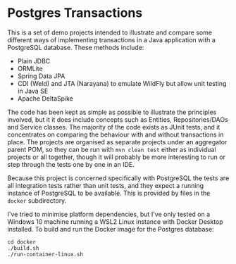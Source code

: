 # Postgres Transactions

This is a set of demo projects intended to illustrate and compare some different ways
of implementing transactions in a Java application with a PostgreSQL database. These methods
include:
- Plain JDBC
- ORMLite
- Spring Data JPA
- CDI (Weld) and JTA (Narayana) to emulate WildFly but allow unit testing in Java SE
- Apache DeltaSpike

The code has been kept as simple as possible to illustrate the principles involved, but it
it does include concepts such as Entities, Repositories/DAOs and Service classes. The
majority of the code exists as JUnit tests, and it concentrates on comparing the
behaviour with and without transactions in place. The projects are organised as
separate projects under an aggregator parent POM, so they can be run with
`mvn clean test` either as individual projects or all together, though it will
probably be more interesting to run or step through the tests one by one in an IDE.

Because this project is concerned specifically with PostgreSQL the tests are all
integration tests rather than unit tests, and they expect a running instance of
PostgreSQL to be available. This is provided by files in the `docker` subdirectory.

I've tried to minimise platform dependencies, but I've only tested on a Windows 10 machine
running a WSL2 Linux instance with Docker Desktop installed. To build and run the Docker
image for the Postgres database:
```
cd docker
./build.sh
./run-container-linux.sh
```

